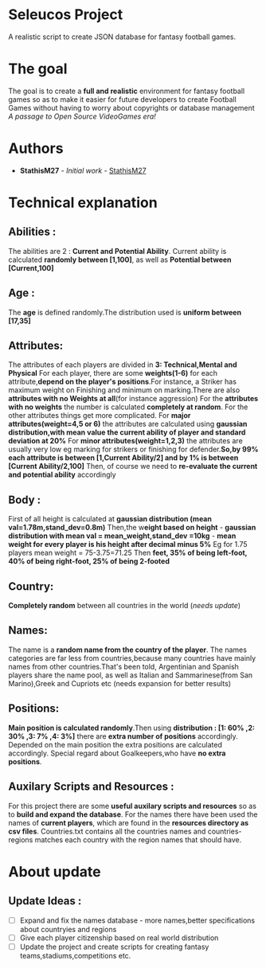 # Seleucos Project 
A realistic script to create JSON database for fantasy football games. 

# The goal
The goal is to create a **full and realistic** environment for fantasy football games so as to make it easier for future developers to create Football Games without having to worry about copyrights or database management
_A passage to Open Source VideoGames era!_

# Authors

* **StathisM27** - *Initial work* - [StathisM27](https://github.com/stathism27)

# Technical explanation 
## Abilities :
The abilities are 2 : **Current and Potential Ability**. Current ability is calculated **randomly between [1,100]**, as well as **Potential between [Current,100]**

## Age : 
The **age** is defined randomly.The distribution used is **uniform between [17,35]**

## Attributes: 
The attributes of each players are divided in **3: Technical,Mental and Physical**
For each player, there are some **weights(1-6)** for each attribute,**depend on the player's positions**.For instance, a Striker has maximum weight on Finishing and minimum on marking.There are also **attributes with no Weights at all**(for instance aggression)
For the **attributes with no weights** the number is calculated **completely at random**.
For the other attributes things get more complicated.
For **major attributes(weight=4,5 or 6)** the attributes are calculated using **gaussian distribution,with mean value the current ability of player and standard deviation at 20%**
For **minor attributes(weight=1,2,3)** the attributes are usually very low eg marking for strikers or finishing for defender.**So,by 99% each attribute is between [1,Current Ability/2] and by 1% is between [Current Ability/2,100]**
Then, of course we need to **re-evaluate the current and potential ability** accordingly
## Body :
First of all height is calculated at **gaussian distribution (mean val=1.78m,stand_dev=0.8m)**
Then,the w**eight based on height** - **gaussian distribution with mean val = mean_weight,stand_dev =10kg** - **mean weight for every player is his height after decimal minus 5%**
Eg for 1.75 players mean weight = 75-3.75=71.25
Then **feet, 35% of being left-foot, 40% of being right-foot, 25% of being 2-footed**

## Country: 
**Completely random** between all countries in the world (_needs update_)

## Names:
The name is a **random name from the country of the player**. The names categories are far less from countries,because many countries have mainly names from other countries.That's been told, Argentinian and Spanish players share the name pool, as well as Italian and Sammarinese(from San Marino),Greek and Cupriots etc (needs expansion for better results)

## Positions:
**Main position is calculated randomly**.Then using **distribution : [1: 60% ,2: 30% ,3: 7% ,4: 3%]** there are **extra number of positions** accordingly.
Depended on the main position the extra positions are calculated accordingly. Special regard about Goalkeepers,who have **no extra positions**.

## Auxilary Scripts and Resources : 
For this project there are some **useful auxilary scripts and resources** so as to **build and expand the database**.
For the names there have been used the names of **current players**, which are found in the **resources directory as csv files**.
Countries.txt contains all the countries names and countries-regions matches each country with the region names that should have.

# About update
## Update Ideas :
- [ ]  Expand and fix the names database - more names,better specifications about countryies and regions
- [ ]  Give each player citizenship based on real world distribution
- [ ]  Update the project and create scripts for creating fantasy teams,stadiums,competitions etc.
